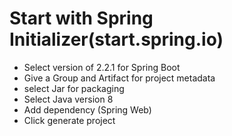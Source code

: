 
# Start with Spring Initializer(start.spring.io)
- Select version of 2.2.1 for Spring Boot
- Give a Group and Artifact for project metadata
- select Jar for packaging
- Select Java version 8
- Add dependency (Spring Web)
- Click generate project


